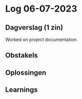 # Log 06-07-2023

## Dagverslag (1 zin)
Worked on project documentation.

## Obstakels


## Oplossingen

## Learnings
